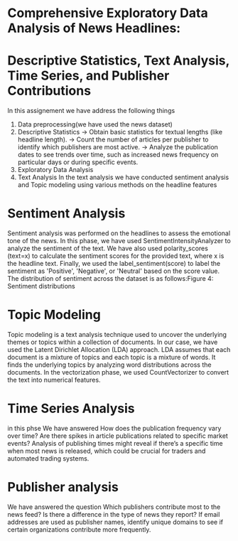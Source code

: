 # Comprehensive Exploratory Data Analysis of News Headlines:
 # Descriptive Statistics, Text Analysis, Time Series, and Publisher Contributions
 In this assignement we have address the following things
  1. Data preprocessing(we have used the news dataset)
  2. Descriptive Statistics
  -> Obtain basic statistics for textual lengths (like headline length).
  -> Count the number of articles per publisher to identify which publishers are most active.
 -> Analyze the publication dates to see trends over time, such as increased news frequency on particular days or during specific events.
  3. Exploratory Data Analysis
  4. Text Analysis
  In the text analysis we have conducted sentiment analysis and Topic modeling using various methods on the headline features
  # Sentiment Analysis
Sentiment analysis was performed on the headlines to assess the emotional tone of the news. In
this phase, we have used SentimentIntensityAnalyzer to analyze the sentiment of the text. We have
also used polarity_scores (text=x) to calculate the sentiment scores for the provided text, where x
is the headline text. Finally, we used the label_sentiment(score) to label the sentiment as 'Positive', 'Negative', or 'Neutral' based on the score value. The distribution of sentiment across the dataset is as follows:Figure 4: Sentiment distributions
# Topic Modeling
Topic modeling is a text analysis technique used to uncover the underlying themes or topics within
a collection of documents. In our case, we have used the Latent Dirichlet Allocation (LDA)
approach. LDA assumes that each document is a mixture of topics and each topic is a mixture of
words. It finds the underlying topics by analyzing word distributions across the documents. In the
vectorization phase, we used CountVectorizer to convert the text into numerical features.
  # Time Series Analysis
  in this phse We have answered 
  How does the publication frequency vary over time? Are there spikes in article publications related to specific market events?
  Analysis of publishing times might reveal if there’s a specific time when most news is released, which could be crucial for traders and automated trading systems.
  # Publisher analysis
  We have answered the question 
  Which publishers contribute most to the news feed? Is there a difference in the type of news they report?
  If email addresses are used as publisher names, identify unique domains to see if certain organizations contribute more frequently.

